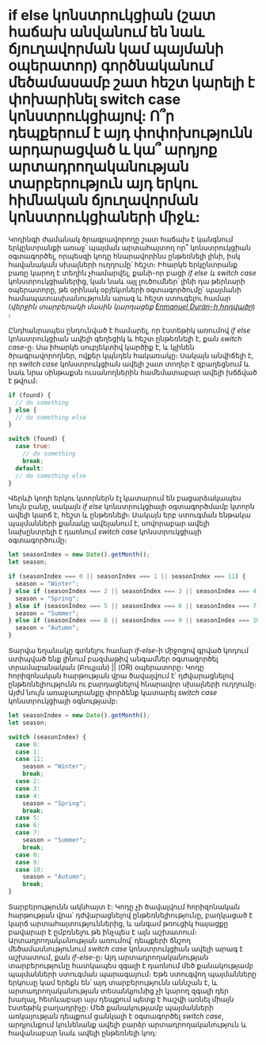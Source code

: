 # if else կոնստրուկցիան (շատ հաճախ անվանում են նաև ճյուղավորման կամ պայմանի օպերատոր) գործնականում մեծամասամբ շատ հեշտ կարելի է փոխարինել switch case կոնստրուկցիայով: Ո՞ր դեպքերում է այդ փոփոխությունն արդարացված և կա՞ արդյոք արտադրողականության տարբերություն այդ երկու հիմնական ճյուղավորման կոնստրուկցիաների միջև:

Կոդինգի ժամանակ ծրագրավորողը շատ հաճախ է կանգնում երկընտրանքի առաջ՝ պայման արտահայտող որ՞ կոնստրուկցիան օգտագործել, որպեսզի կոդը հնարավորինս ընթեռնելի լինի, իսկ հավանական սխալների ուղղումը՝ հեշտ։ Իհարկե երկընտրանք բառը կարող է տեղին չհամարվել, քանի-որ բացի _if else և switch case_ կոնստրուկցիաներից, կան նաև այլ լուծումներ՝ լինի դա թերնարի օպերատորը, թե օրինակ օբյեկտների օգտագործումը՝ պայմանի համապատասխանությունն արագ և հեշտ ստուգելու համար (_վերջին տարբերակի մասին կարդացեք [Enmanuel Durán-ի հոդվածը](https://enmascript.com/articles/2018/10/22/why-I-prefer-objects-over-switch-statements?fbclid=IwAR0qdom4fvxhBhXFCLUuHJtnC8KCSDjmjwUxRnmYyXapCCv8kEpHXNuzWyU)_) ։

Ընդհանրապես ընդունված է համարել, որ էստեթիկ առումով _if else_ կոնստրուկցիան ավելի գեղեցիկ և հեշտ ընթեռնելի է, քան _switch case_-ը։ Սա իհարկե սուբյեկտիվ կարծիք է, և կլինեն ծրագրավորողներ, ովքեր կպնդեն հակառակը։ Սակայն անվիճելի է, որ _switch case_ կոնստրուկցիան ավելի շատ տողեր է զբաղեցնում և նաև նրա սինթաքսն ուսանողներին համեմատաբար ավելի խճճված է թվում։

```js
if (found) {
  // do something
} else {
  // do something else
}

switch (found) {
  case true:
    // do something
    break;
  default:
  // do something else
}
```

Վերևի կոդի երկու կտորներն էլ կատարում են բացարձակապես նույն բանը, սակայն _if else_ կոնստրուկցիայի օգտագործմամբ կտորն ավելի կարճ է, հեշտ և ընթեռնելի։ Սակայն երբ ստուգման ենթակա պայմանների քանակը ավելանում է, սովորաբար ավելի նախընտրելի է դառնում _switch case_ կոնստրուկցիայի օգտագործումը։

```js
let seasonIndex = new Date().getMonth();
let season;

if (seasonIndex === 0 || seasonIndex === 1 || seasonIndex === 11) {
  season = "Winter";
} else if (seasonIndex === 2 || seasonIndex === 3 || seasonIndex === 4) {
  season = "Spring";
} else if (seasonIndex === 5 || seasonIndex === 6 || seasonIndex === 7) {
  season = "Summer";
} else if (seasonIndex === 8 || seasonIndex === 9 || seasonIndex === 10) {
  season = "Autumn";
}
```

Տարվա եղանակը գտնելու համար _if-else_-ի միջոցով գրված կոդում ստիպված ենք լինում բազմաթիվ անգամներ օգտագործել տրամաբանական (Բուլյան) || (OR) օպերատորը։ Կոդը հորիզոնական հարթության վրա ծավալվում է՝ դժվարացնելով ընթեռնելիությունն ու բարդացնելով հնարավոր սխալների ուղղումը։ Այժմ նույն առաջադրանքը փորձենք կատարել _switch case_ կոնստրուկցիայի օգնությամբ։

```js
let seasonIndex = new Date().getMonth();
let season;

switch (seasonIndex) {
  case 0:
  case 1:
  case 11:
    season = "Winter";
    break;
  case 2:
  case 3:
  case 4:
    season = "Spring";
    break;
  case 5:
  case 6:
  case 7:
    season = "Summer";
    break;
  case 8:
  case 9:
  case 10:
    season = "Autumn";
    break;
}
```

Տարբերությունն ակնհայտ է։ Կոդը չի ծավալվում հորիզոնական հարթության վրա՝ դժվարացնելով ընթեռնելիությունը, բաղկացած է կարճ արտահայտություններից, և անգամ թռուցիկ հայացքը բավարար է ըմբռնելու թե ինչպես է այն աշխատում։ Արտադրողականության առումով՝ դեպքերի ճնշող մեծամասնությունում _switch case_ կոնստրուկցիան ավելի արագ է աշխատում, քան _if-else_-ը։ Այդ արտադրողականության տարբերությունը հատկապես զգալի է դառնում մեծ քանակությամբ պայմանների ստուգման պարագայում։ Եթե ստուգվող պայմանները երկուսը կամ երեքն են՝ այդ տարբերությունն աննշան է, և արտադրողականության տեսանկյունից չի կարող զգալի դեր խաղալ, հետևաբար այս դեպքում պետք է հաշվի առնել միայն էստեթիկ բաղադրիչը։ Մեծ քանակությամբ պայմանների առկայության դեպքում ցանկալի է օգտագործել _switch case_, արդյունքում կունենանք ավելի բարձր արտադրողականություն և հավանաբար նաև ավելի ընթեռնելի կոդ:
